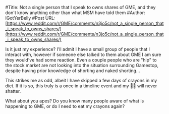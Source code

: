 #Title: Not a single person that I speak to owns shares of GME, and they don't know anything other than what MSM have told them
#Author: IGotYerBelly
#Post URL: [https://www.reddit.com/r/GME/comments/n3jo5c/not_a_single_person_that_i_speak_to_owns_shares/](https://www.reddit.com/r/GME/comments/n3jo5c/not_a_single_person_that_i_speak_to_owns_shares/)


Is it just my experience? I'll admit I have a small group of people that I interact with, however if someone else talked to them about GME I am sure they would've had some reaction. Even a couple people who are "hip" to the stock market are not looking into the situation surrounding Gamestop, despite having prior knowledge of shorting and naked shorting...

This strikes me as odd, albeit I have skipped a few days of crayons in my diet. If it is so, this truly is a once in a timeline event and my 💎🙌 will never shatter.

What about you apes? Do you know many people aware of what is happening to GME, or do I need to eat my crayons again?